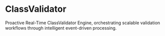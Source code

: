 # ClassValidator
Proactive Real-Time ClassValidator Engine, orchestrating scalable validation workflows through intelligent event-driven processing.
